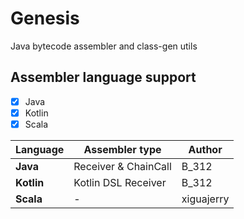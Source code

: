 # Genesis

Java bytecode assembler and class-gen utils

## Assembler language support

* [X] Java
* [X] Kotlin
* [X] Scala

| Language   | Assembler type       | Author     |
|------------|----------------------|------------|
| **Java**   | Receiver & ChainCall | B_312      |
| **Kotlin** | Kotlin DSL Receiver  | B_312      |
| **Scala**  | -                    | xiguajerry |
